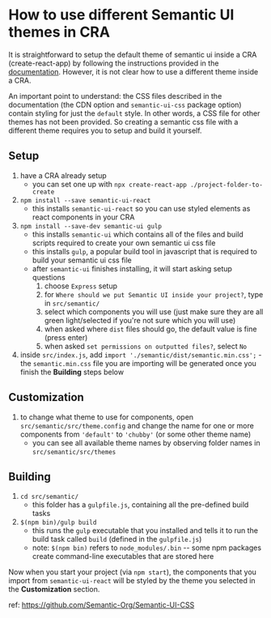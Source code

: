 # How to use different Semantic UI themes in CRA

It is straightforward to setup the default theme of semantic ui inside a CRA (create-react-app) by following the instructions provided in the [documentation](https://react.semantic-ui.com/usage). However, it is not clear how to use a different theme inside a CRA.

An important point to understand: the CSS files described in the documentation (the CDN option and `semantic-ui-css` package option) contain styling for just the `default` style. In other words, a CSS file for other themes has not been provided. So creating a semantic css file with a different theme requires you to setup and build it yourself.

## Setup

1. have a CRA already setup
   - you can set one up with `npx create-react-app ./project-folder-to-create`
1. `npm install --save semantic-ui-react`
   - this installs `semantic-ui-react` so you can use styled elements as react components in your CRA
1. `npm install --save-dev semantic-ui gulp`
   - this installs `semantic-ui` which contains all of the files and build scripts required to create your own semantic ui css file
   - this installs `gulp`, a popular build tool in javascript that is required to build your semantic ui css file
   - after `semantic-ui` finishes installing, it will start asking setup questions
     1. choose `Express` setup
     1. for `Where should we put Semantic UI inside your project?`, type in `src/semantic/`
     1. select which components you will use (just make sure they are all green light/selected if you're not sure which you will use)
     1. when asked where `dist` files should go, the default value is fine (press enter)
     1. when asked `set permissions on outputted files?`, select `No`
1. inside `src/index.js`, add `import './semantic/dist/semantic.min.css';` - the `semantic.min.css` file you are importing will be generated once you finish the **Building** steps below

## Customization

1. to change what theme to use for components, open `src/semantic/src/theme.config` and change the name for one or more components from `'default'` to `'chubby'` (or some other theme name)
   - you can see all available theme names by observing folder names in `src/semantic/src/themes`

## Building

1. `cd src/semantic/`
   - this folder has a `gulpfile.js`, containing all the pre-defined build tasks
1. `$(npm bin)/gulp build`
   - this runs the `gulp` executable that you installed and tells it to run the build task called `build` (defined in the `gulpfile.js`)
   - note: `$(npm bin)` refers to `node_modules/.bin` -- some npm packages create command-line executables that are stored here

Now when you start your project (via `npm start`), the components that you import from `semantic-ui-react` will be styled by the theme you selected in the **Customization** section.

ref: https://github.com/Semantic-Org/Semantic-UI-CSS
